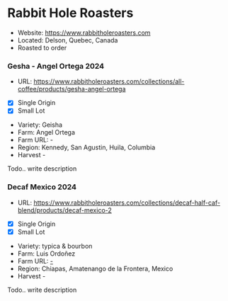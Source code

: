 # Rabbit Hole Roasters

 - Website: https://www.rabbitholeroasters.com
 - Located: Delson, Quebec, Canada
 - Roasted to order

### Gesha - Angel Ortega 2024

 - URL: https://www.rabbitholeroasters.com/collections/all-coffee/products/gesha-angel-ortega
 - [x] Single Origin
 - [x] Small Lot
 - Variety: Geisha
 - Farm: Angel Ortega
 - Farm URL: -
 - Region: Kennedy, San Agustin, Huila, Columbia
 - Harvest -

Todo.. write description

### Decaf Mexico 2024

 - URL: https://www.rabbitholeroasters.com/collections/decaf-half-caf-blend/products/decaf-mexico-2
 - [x] Single Origin
 - [x] Small Lot
 - Variety: typica & bourbon
 - Farm: Luis Ordoñez
 - Farm URL: [-](https://ositocoffee.com/pages/our-growers)
 - Region: Chiapas, Amatenango de la Frontera, Mexico
 - Harvest -

Todo.. write description